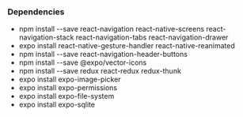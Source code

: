 ### Dependencies

- npm install --save react-navigation react-native-screens react-navigation-stack react-navigation-tabs react-navigation-drawer
- expo install react-native-gesture-handler react-native-reanimated
- npm install --save react-navigation-header-buttons
- npm install --save @expo/vector-icons
- npm install --save redux react-redux redux-thunk
- expo install expo-image-picker
- expo install expo-permissions
- expo install expo-file-system
- expo install expo-sqlite
